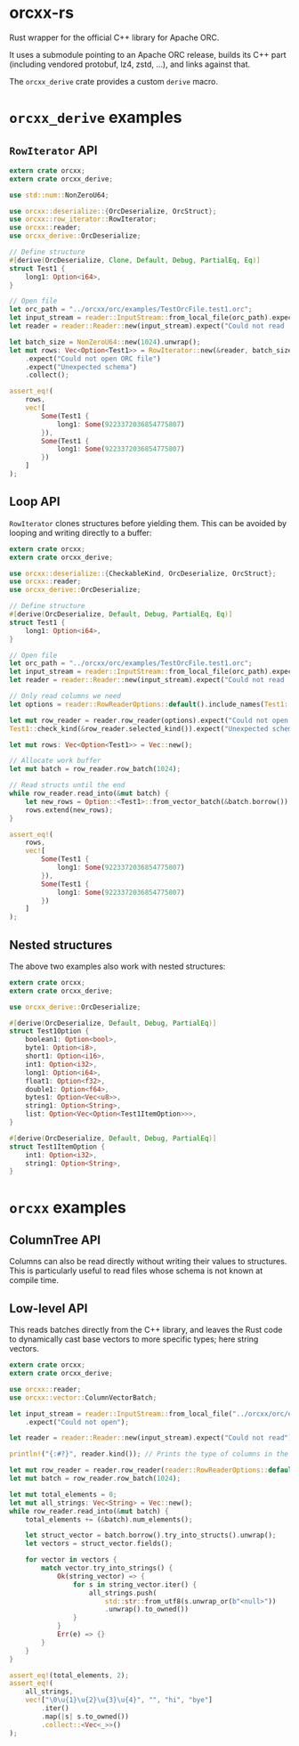 # orcxx-rs

Rust wrapper for the official C++ library for Apache ORC.

It uses a submodule pointing to an Apache ORC release, builds its C++ part
(including vendored protobuf, lz4, zstd, ...), and links against that.

The `orcxx_derive` crate provides a custom `derive` macro.

# `orcxx_derive` examples

## `RowIterator` API

<!-- Keep this in sync with orcxx_derive/src/lib.rs -->

```rust
extern crate orcxx;
extern crate orcxx_derive;

use std::num::NonZeroU64;

use orcxx::deserialize::{OrcDeserialize, OrcStruct};
use orcxx::row_iterator::RowIterator;
use orcxx::reader;
use orcxx_derive::OrcDeserialize;

// Define structure
#[derive(OrcDeserialize, Clone, Default, Debug, PartialEq, Eq)]
struct Test1 {
    long1: Option<i64>,
}

// Open file
let orc_path = "../orcxx/orc/examples/TestOrcFile.test1.orc";
let input_stream = reader::InputStream::from_local_file(orc_path).expect("Could not open .orc");
let reader = reader::Reader::new(input_stream).expect("Could not read .orc");

let batch_size = NonZeroU64::new(1024).unwrap();
let mut rows: Vec<Option<Test1>> = RowIterator::new(&reader, batch_size)
    .expect("Could not open ORC file")
    .expect("Unexpected schema")
    .collect();

assert_eq!(
    rows,
    vec![
        Some(Test1 {
            long1: Some(9223372036854775807)
        }),
        Some(Test1 {
            long1: Some(9223372036854775807)
        })
    ]
);
```

## Loop API

`RowIterator` clones structures before yielding them. This can be avoided by looping
and writing directly to a buffer:

<!-- Keep this in sync with orcxx_derive/src/lib.rs -->

```rust
extern crate orcxx;
extern crate orcxx_derive;

use orcxx::deserialize::{CheckableKind, OrcDeserialize, OrcStruct};
use orcxx::reader;
use orcxx_derive::OrcDeserialize;

// Define structure
#[derive(OrcDeserialize, Default, Debug, PartialEq, Eq)]
struct Test1 {
    long1: Option<i64>,
}

// Open file
let orc_path = "../orcxx/orc/examples/TestOrcFile.test1.orc";
let input_stream = reader::InputStream::from_local_file(orc_path).expect("Could not open .orc");
let reader = reader::Reader::new(input_stream).expect("Could not read .orc");

// Only read columns we need
let options = reader::RowReaderOptions::default().include_names(Test1::columns());

let mut row_reader = reader.row_reader(options).expect("Could not open ORC file");
Test1::check_kind(&row_reader.selected_kind()).expect("Unexpected schema");

let mut rows: Vec<Option<Test1>> = Vec::new();

// Allocate work buffer
let mut batch = row_reader.row_batch(1024);

// Read structs until the end
while row_reader.read_into(&mut batch) {
    let new_rows = Option::<Test1>::from_vector_batch(&batch.borrow()).unwrap();
    rows.extend(new_rows);
}

assert_eq!(
    rows,
    vec![
        Some(Test1 {
            long1: Some(9223372036854775807)
        }),
        Some(Test1 {
            long1: Some(9223372036854775807)
        })
    ]
);
```

## Nested structures

The above two examples also work with nested structures:

```rust
extern crate orcxx;
extern crate orcxx_derive;

use orcxx_derive::OrcDeserialize;

#[derive(OrcDeserialize, Default, Debug, PartialEq)]
struct Test1Option {
    boolean1: Option<bool>,
    byte1: Option<i8>,
    short1: Option<i16>,
    int1: Option<i32>,
    long1: Option<i64>,
    float1: Option<f32>,
    double1: Option<f64>,
    bytes1: Option<Vec<u8>>,
    string1: Option<String>,
    list: Option<Vec<Option<Test1ItemOption>>>,
}

#[derive(OrcDeserialize, Default, Debug, PartialEq)]
struct Test1ItemOption {
    int1: Option<i32>,
    string1: Option<String>,
}
```

# `orcxx` examples

## ColumnTree API

Columns can also be read directly without writing their values to structures.
This is particularly useful to read files whose schema is not known at compile time.

## Low-level API

This reads batches directly from the C++ library, and leaves the Rust code to dynamically
cast base vectors to more specific types; here string vectors.

```rust
extern crate orcxx;
extern crate orcxx_derive;

use orcxx::reader;
use orcxx::vector::ColumnVectorBatch;

let input_stream = reader::InputStream::from_local_file("../orcxx/orc/examples/TestOrcFile.test1.orc")
    .expect("Could not open");

let reader = reader::Reader::new(input_stream).expect("Could not read");

println!("{:#?}", reader.kind()); // Prints the type of columns in the file

let mut row_reader = reader.row_reader(reader::RowReaderOptions::default()).unwrap();
let mut batch = row_reader.row_batch(1024);

let mut total_elements = 0;
let mut all_strings: Vec<String> = Vec::new();
while row_reader.read_into(&mut batch) {
    total_elements += (&batch).num_elements();

    let struct_vector = batch.borrow().try_into_structs().unwrap();
    let vectors = struct_vector.fields();

    for vector in vectors {
        match vector.try_into_strings() {
            Ok(string_vector) => {
                for s in string_vector.iter() {
                    all_strings.push(
                        std::str::from_utf8(s.unwrap_or(b"<null>"))
                        .unwrap().to_owned())
                }
            }
            Err(e) => {}
        }
    }
}

assert_eq!(total_elements, 2);
assert_eq!(
    all_strings,
    vec!["\0\u{1}\u{2}\u{3}\u{4}", "", "hi", "bye"]
        .iter()
        .map(|s| s.to_owned())
        .collect::<Vec<_>>()
);
```
